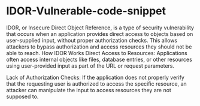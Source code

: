 # IDOR-Vulnerable-code-snippet

 IDOR, or Insecure Direct Object Reference, is a type of security vulnerability that occurs when an application provides direct access to objects based on user-supplied input, without proper authorization checks. This allows attackers to bypass authorization and access resources they should not be able to reach.  How IDOR Works Direct Access to Resources: Applications often access internal objects like files, database entries, or other resources using user-provided input as part of the URL or request parameters. 
 
Lack of Authorization Checks: If the application does not properly verify that the requesting user is authorized to access the specific resource, an attacker can manipulate the input to access resources they are not supposed to.
